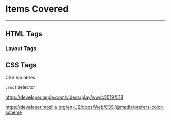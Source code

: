 # Items Covered

---

## HTML Tags

### Layout Tags

## CSS Tags


CSS Variables

`:root` selector

https://developer.apple.com/videos/play/wwdc2019/518

https://developer.mozilla.org/en-US/docs/Web/CSS/@media/prefers-color-scheme